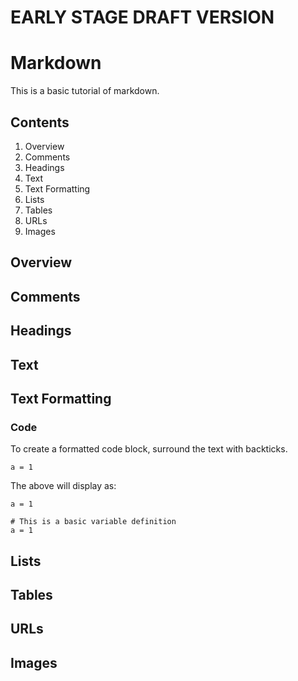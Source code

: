 <!-- basic tuturial on markdown -->
# EARLY STAGE DRAFT VERSION

# Markdown

This is a basic tutorial of markdown.

## Contents

1. Overview
2. Comments
3. Headings
4. Text
5. Text Formatting
6. Lists
7. Tables
8. URLs
9. Images

## Overview



## Comments



## Headings



## Text



## Text Formatting

### Code

To create a formatted code block, surround the text with backticks.

``a = 1``

The above will display as:

`a = 1`

```
# This is a basic variable definition
a = 1
```

## Lists



## Tables



## URLs



## Images



